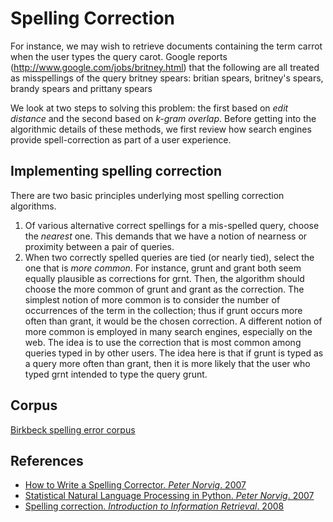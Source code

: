 # Spelling Correction

For instance, we may wish to retrieve documents containing the term carrot when the user types the query carot. Google reports (http://www.google.com/jobs/britney.html) that the following are all treated as misspellings of the query britney spears: britian spears, britney's spears, brandy spears and prittany spears


We look at two steps to solving this problem: the first based on *edit distance* and the second based on *k-gram overlap*. Before getting into the algorithmic details of these methods, we first review how search engines provide spell-correction as part of a user experience.

##  Implementing spelling correction

There are two basic principles underlying most spelling correction algorithms.

1. Of various alternative correct spellings for a mis-spelled query, choose the *nearest* one. This demands that we have a notion of nearness or proximity between a pair of queries. 
2. When two correctly spelled queries are tied (or nearly tied), select the one that is *more common*. For instance, grunt and grant both seem equally plausible as corrections for grnt. Then, the algorithm should choose the more common of grunt and grant as the correction. The simplest notion of more common is to consider the number of occurrences of the term in the collection; thus if grunt occurs more often than grant, it would be the chosen correction. A different notion of more common is employed in many search engines, especially on the web. The idea is to use the correction that is most common among queries typed in by other users. The idea here is that if grunt is typed as a query more often than grant, then it is more likely that the user who typed grnt intended to type the query grunt.

## Corpus

[Birkbeck spelling error corpus](http://ota.ox.ac.uk/headers/0643.xml)

## References

* [How to Write a Spelling Corrector. _Peter Norvig_. 2007](http://norvig.com/spell-correct.html)
* [Statistical Natural Language Processing in Python. _Peter Norvig_. 2007](http://nbviewer.jupyter.org/url/norvig.com/ipython/How%20to%20Do%20Things%20with%20Words.ipynb)
* [Spelling correction. _Introduction to Information Retrieval_. 2008](http://nlp.stanford.edu/IR-book/html/htmledition/spelling-correction-1.html)